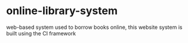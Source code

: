 # online-library-system
web-based system used to borrow books online, this website system is built using the CI framework
